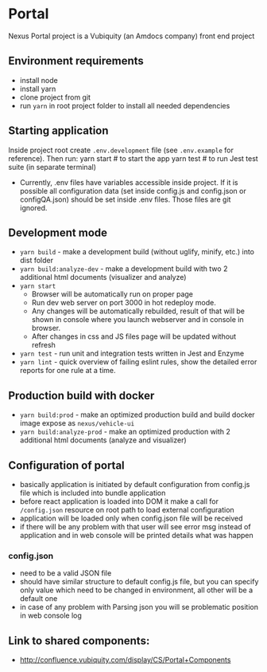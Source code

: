 # Portal
Nexus Portal project is a Vubiquity (an Amdocs company) front end project 

## Environment requirements
- install node
- install yarn
- clone project from git
- run `yarn` in root project folder to install all needed dependencies

## Starting application
Inside project root create `.env.development` file (see `.env.example` for reference). Then run:
yarn start # to start the app
yarn test # to run Jest test suite (in separate terminal)
* Currently, .env files have variables accessible inside project. If it is possible all configuration data 
(set inside config.js and config.json or configQA.json) should be set inside .env files. Those files are git ignored.

## Development mode 
- `yarn build` - make a development build (without uglify, minify, etc.) into dist folder
- `yarn build:analyze-dev` - make a development build with two 2 additional html documents (visualizer and analyze)
- `yarn start` 
  - Browser will be automatically run on proper page
  - Run dev web server on port 3000 in hot redeploy mode. 
  - Any changes will be automatically rebuilded, result of that will be shown in console where you launch webserver and in console in browser.
  - After changes in css and JS files page will be updated without refresh
- `yarn test` - run unit and integration tests written in Jest and Enzyme
- `yarn lint` - quick overview of failing eslint rules, show the detailed error reports for one rule at a time.

## Production build with docker
- `yarn build:prod` - make an optimized production build and build docker image expose as `nexus/vehicle-ui`
- `yarn build:analyze-prod` - make an optimized production with 2 additional html documents (analyze and visualizer)

## Configuration of portal
- basically application is initiated by default configuration from config.js file which is included into bundle application 
- before react application is loaded into DOM it make a call for `/config.json` resource on root path to load external configuration
- application will be loaded only when config.json file will be received
- if there will be any problem with that user will see error msg instead of application and in web console will be printed details what was happen

### config.json
- need to be a valid JSON file
- should have similar structure to default config.js file, but you can specify only value which need to be changed in environment, all other will be a default one
- in case of any problem with Parsing json you will se problematic position in web console log

## Link to shared components: 
- http://confluence.vubiquity.com/display/CS/Portal+Components
